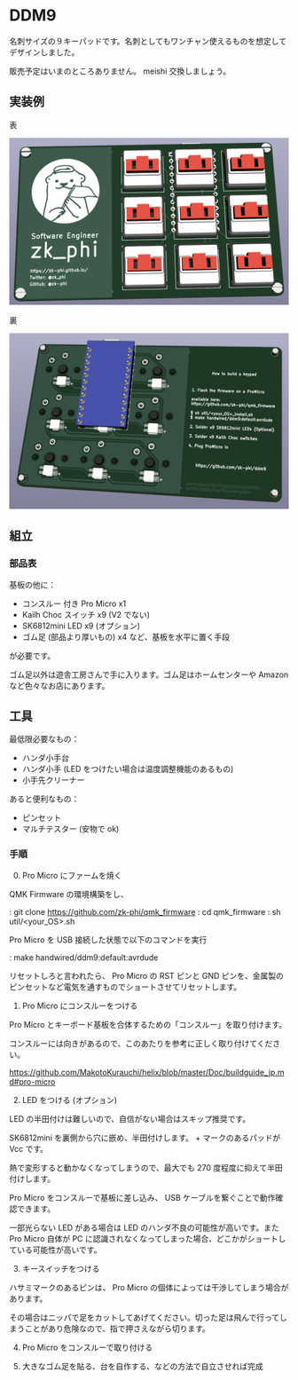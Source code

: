 # DDM9

名刺サイズの９キーパッドです。名刺としてもワンチャン使えるものを想定してデザインしました。

販売予定はいまのところありません。 meishi 交換しましょう。

## 実装例

表

![front](imgs/front.png)

裏

![back](imgs/back.png)

## 組立
### 部品表

基板の他に：

- コンスルー 付き Pro Micro x1
- Kailh Choc スイッチ x9 (V2 でない)
- SK6812mini LED x9 (オプション)
- ゴム足 (部品より厚いもの) x4 など、基板を水平に置く手段

が必要です。

ゴム足以外は遊舎工房さんで手に入ります。ゴム足はホームセンターや Amazon など色々なお店にあります。

## 工具

最低限必要なもの：

- ハンダ小手台
- ハンダ小手 (LED をつけたい場合は温度調整機能のあるもの)
- 小手先クリーナー

あると便利なもの：

- ピンセット
- マルチテスター (安物で ok)

### 手順

0. Pro Micro にファームを焼く

QMK Firmware の環境構築をし、

: git clone https://github.com/zk-phi/qmk_firmware
: cd qmk_firmware
: sh util/<your_OS>.sh

Pro Micro を USB 接続した状態で以下のコマンドを実行

: make handwired/ddm9:default:avrdude

リセットしろと言われたら、 Pro Micro の RST ピンと GND ピンを、金属製のピンセットなど電気を通すものでショートさせてリセットします。

1. Pro Micro にコンスルーをつける

Pro Micro とキーボード基板を合体するための「コンスルー」を取り付けます。

コンスルーには向きがあるので、このあたりを参考に正しく取り付けてください。

https://github.com/MakotoKurauchi/helix/blob/master/Doc/buildguide_jp.md#pro-micro

2. LED をつける (オプション)

LED の半田付けは難しいので、自信がない場合はスキップ推奨です。

SK6812mini を裏側から穴に嵌め、半田付けします。 + マークのあるパッドが Vcc です。

熱で変形すると動かなくなってしまうので、最大でも 270 度程度に抑えて半田付けします。

Pro Micro をコンスルーで基板に差し込み、 USB ケーブルを繋ぐことで動作確認できます。

一部光らない LED がある場合は LED のハンダ不良の可能性が高いです。また Pro Micro 自体が PC に認識されなくなってしまった場合、どこかがショートしている可能性が高いです。

3. キースイッチをつける

ハサミマークのあるピンは、 Pro Micro の個体によっては干渉してしまう場合があります。

その場合はニッパで足をカットしてあげてください。切った足は飛んで行ってしまうことがあり危険なので、指で押さえながら切ります。

4. Pro Micro をコンスルーで取り付ける

5. 大きなゴム足を貼る、台を自作する、などの方法で自立させれば完成
